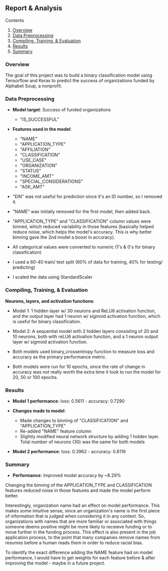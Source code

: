 ## Report & Analysis

  <summary>Contents</summary>
  <ol>
    <li><a href="#overview">Overview</a></li>
    <li><a href="#dpp">Data Preprocessing</a></li>
    <li><a href="#cte">Compiling, Training, & Evaluation</a></li>
    <li><a href="#results">Results</a></li>
    <li><a href="#summary">Summary</a></li>
  </ol>

### Overview
<a name="overview"></a>
The goal of this project was to build a binary classification model using Tensorflow and Keras to predict the success of organizations funded by Alphabet Soup, a nonprofit.

### Data Preprocessing
<a name="dpp"></a>
- **Model target**: Success of funded organizations
  - "IS_SUCCESSFUL"
- **Features used in the model**: 
  - "NAME"
  - "APPLICATION_TYPE"
  - "AFFILIATION"
  - "CLASSIFICATION"
  - "USE_CASE"
  - "ORGANIZATION"
  - "STATUS"
  - "INCOME_AMT"
  - "SPECIAL_CONSIDERATIONS"
  - "ASK_AMT"

- "EIN" was not useful for prediction since it's an ID number, so I removed it.
- "NAME" was initially removed for the first model, then added back.
- "APPLICATION_TYPE" and "CLASSIFICATION" column values were binned, which reduced variability in those features (basically helped reduce noise, which helps the model's accuracy. This is why better binning gave the 2nd model a boost in accuracy).
- All categorical values were converted to numeric (1's & 0's for binary classification)
- I used a 60-40 train/ test split (60% of data for training, 40% for testing/ predicting)
- I scaled the data using StandardScaler 

### Compiling, Training, & Evaluation
<a name="cte"></a>
**Neurons, layers, and activation functions**:
- Model 1: 1 hidden layer w/ 30 neurons and ReLU6 activation function, and the output layer had 1 neuron w/ sigmoid activation function, which is useful for binary classification.

- Model 2: A sequential model with 2 hidden layers consisting of 20 and 10 neurons, both with reLU6 activation function, and a 1 neuron output layer w/ sigmoid activation function.

- Both models used binary_crossentropy function to measure loss and accuracy as the primary performance metric.

- Both models were run for 10 epochs, since the rate of change in accuracy was not really worth the extra time it took to run the model for 20, 50 or 100 epochs.

### Results
<a name="results"></a>
- **Model 1 performance**: loss: 0.5611 - accuracy: 0.7290

- **Changes made to model**: 
    - Made changes to binning of "CLASSIFICATION" and "APPLICATION_TYPE"
    - Re-added "NAME" feature column
    - Slightly modified neural network structure by adding 1 hidden layer. Total number of neurons (30) was the same for both models

- **Model 2 performance**: loss: 0.3962 - accuracy: 0.8119

### Summary
<a name="summary"></a>

- **Performance**: Improved model accuracy by ~8.29%


Changing the binning of the APPLICATION_TYPE and CLASSIFICATION features reduced noise in those features and made the model perform better.

Interestingly, organization name had an effect on model performance. This makes some intuitive sense, since an organization's name is the first piece of information that is judged when considering it in any context. So, organizations with names that are more familiar or associated with things someone deems positive might be more likely to receieve funding or to move further in the funding process. This effect is also present in the job application process, to the point that many companies remove names from resumes before a human reads them in order to reduce racial bias.

To identify the exact difference adding the NAME feature had on model performance, I would have to get weights for each feature before & after improving the model - maybe in a future project.

